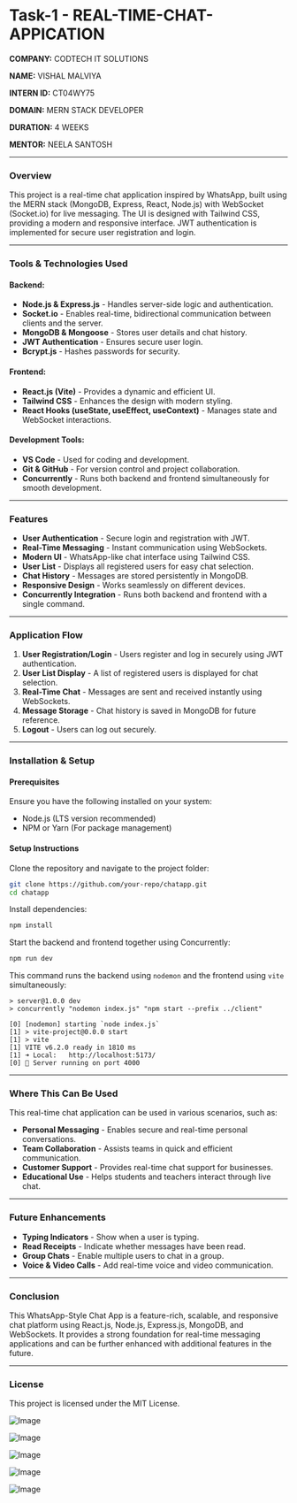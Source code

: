 # Task-1 - REAL-TIME-CHAT-APPICATION

**COMPANY:** CODTECH IT SOLUTIONS  

**NAME:** VISHAL MALVIYA  

**INTERN ID:** CT04WY75  

**DOMAIN:** MERN STACK DEVELOPER  

**DURATION:** 4 WEEKS  

**MENTOR:** NEELA SANTOSH  

---

### **Overview**

This project is a real-time chat application inspired by WhatsApp, built using the MERN stack (MongoDB, Express, React, Node.js) with WebSocket (Socket.io) for live messaging. The UI is designed with Tailwind CSS, providing a modern and responsive interface. JWT authentication is implemented for secure user registration and login.

---

### **Tools & Technologies Used**

#### **Backend:**

- **Node.js & Express.js** - Handles server-side logic and authentication.
- **Socket.io** - Enables real-time, bidirectional communication between clients and the server.
- **MongoDB & Mongoose** - Stores user details and chat history.
- **JWT Authentication** - Ensures secure user login.
- **Bcrypt.js** - Hashes passwords for security.

#### **Frontend:**

- **React.js (Vite)** - Provides a dynamic and efficient UI.
- **Tailwind CSS** - Enhances the design with modern styling.
- **React Hooks (useState, useEffect, useContext)** - Manages state and WebSocket interactions.

#### **Development Tools:**

- **VS Code** - Used for coding and development.
- **Git & GitHub** - For version control and project collaboration.
- **Concurrently** - Runs both backend and frontend simultaneously for smooth development.

---

### **Features**

- **User Authentication** - Secure login and registration with JWT.
- **Real-Time Messaging** - Instant communication using WebSockets.
- **Modern UI** - WhatsApp-like chat interface using Tailwind CSS.
- **User List** - Displays all registered users for easy chat selection.
- **Chat History** - Messages are stored persistently in MongoDB.
- **Responsive Design** - Works seamlessly on different devices.
- **Concurrently Integration** - Runs both backend and frontend with a single command.

---

### **Application Flow**

1. **User Registration/Login** - Users register and log in securely using JWT authentication.
2. **User List Display** - A list of registered users is displayed for chat selection.
3. **Real-Time Chat** - Messages are sent and received instantly using WebSockets.
4. **Message Storage** - Chat history is saved in MongoDB for future reference.
5. **Logout** - Users can log out securely.

---

### **Installation & Setup**

#### **Prerequisites**

Ensure you have the following installed on your system:

- Node.js (LTS version recommended)
- NPM or Yarn (For package management)

#### **Setup Instructions**

Clone the repository and navigate to the project folder:

```bash
git clone https://github.com/your-repo/chatapp.git
cd chatapp
```

Install dependencies:

```bash
npm install
```

Start the backend and frontend together using Concurrently:

```bash
npm run dev
```

This command runs the backend using `nodemon` and the frontend using `vite` simultaneously:

```
> server@1.0.0 dev
> concurrently "nodemon index.js" "npm start --prefix ../client"

[0] [nodemon] starting `node index.js`
[1] > vite-project@0.0.0 start
[1] > vite
[1] VITE v6.2.0 ready in 1810 ms
[1] ➜ Local:   http://localhost:5173/
[0] 🚀 Server running on port 4000
```

---

### **Where This Can Be Used**

This real-time chat application can be used in various scenarios, such as:

- **Personal Messaging** - Enables secure and real-time personal conversations.
- **Team Collaboration** - Assists teams in quick and efficient communication.
- **Customer Support** - Provides real-time chat support for businesses.
- **Educational Use** - Helps students and teachers interact through live chat.

---

### **Future Enhancements**

- **Typing Indicators** - Show when a user is typing.
- **Read Receipts** - Indicate whether messages have been read.
- **Group Chats** - Enable multiple users to chat in a group.
- **Voice & Video Calls** - Add real-time voice and video communication.

---

### **Conclusion**

This WhatsApp-Style Chat App is a feature-rich, scalable, and responsive chat platform using React.js, Node.js, Express.js, MongoDB, and WebSockets. It provides a strong foundation for real-time messaging applications and can be further enhanced with additional features in the future.

---

### **License**
This project is licensed under the MIT License.





![Image](https://github.com/user-attachments/assets/8a474c40-8fdc-4aa0-aa6d-08aa6ad65607)

![Image](https://github.com/user-attachments/assets/230bae01-ed95-4e7e-b73e-b7002444866d)

![Image](https://github.com/user-attachments/assets/be1ee9d4-6081-4caf-ad7c-2b438a6ba1bb)

![Image](https://github.com/user-attachments/assets/306884b2-c83e-4daa-aa1e-6b4e52f53382)

![Image](https://github.com/user-attachments/assets/77645b88-3baa-4c8d-8eee-09fb64f26862)


